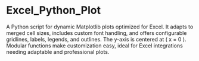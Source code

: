 # Excel_Python_Plot
A Python script for dynamic Matplotlib plots optimized for Excel. It adapts to merged cell sizes, includes custom font handling, and offers configurable gridlines, labels, legends, and outlines. The y-axis is centered at \( x = 0 \). Modular functions make customization easy, ideal for Excel integrations needing adaptable and professional plots.
